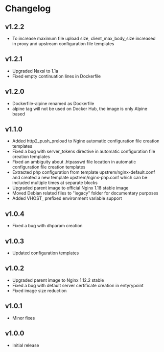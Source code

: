 # Changelog

## v1.2.2

- To increase maximum file upload size, client_max_body_size increased in proxy and upstream configuration file templates

## v1.2.1

- Upgraded Naxsi to 1.1a
- Fixed empty continuation lines in Dockerfile

## v1.2.0

- Dockerfile-alpine renamed as Dockerfile
- alpine tag will not be used on Docker Hub, the image is only Alpine based

## v1.1.0

- Added http2_push_preload to Nginx automatic configuration file creation templates
- Fixed a bug with server_tokens directive in automatic configuration file creation templates
- Fixed an ambiguity about .htpasswd file location in automatic configuration file creation templates
- Extracted php configuration from template upstrem/nginx-default.conf and created a new template upstrem/nginx-php.conf which can be included multiple times at separate blocks
- Upgraded parent image to official Nginx 1.18 stable image
- Moved Debian related files to "legacy" folder for documentary purposes
- Added VHOST_ prefixed environment variable support

## v1.0.4

- Fixed a bug with dhparam creation

## v1.0.3

- Updated configuration templates

## v1.0.2

- Upgraded parent image to Nginx 1.12.2 stable
- Fixed a bug with default server certificate creation in entyrypoint
- Fixed image size reduction

## v1.0.1

- Minor fixes

## v1.0.0

- Initial release
